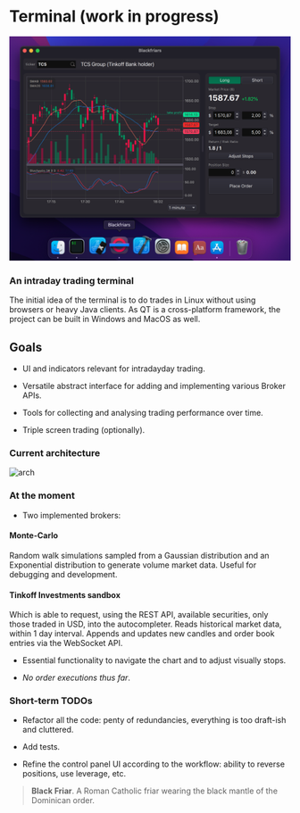 # Terminal (work in progress)

![screenshot](./screenshot.png "screenshot")

### An intraday trading terminal

The initial idea of the terminal is to do trades in Linux without using browsers or heavy Java clients. As QT is a cross-platform framework, the project can be built in Windows and MacOS as well.

## Goals

- UI and indicators relevant for intradayday trading.

- Versatile abstract interface for adding and implementing various Broker APIs.

- Tools for collecting and analysing trading performance over time.

- Triple screen trading (optionally).

### Current architecture

![arch](./arch.svg "arch")

### At the moment

- Two implemented brokers:

#### Monte-Carlo
Random walk simulations sampled from a Gaussian distribution and an Exponential distribution to generate volume market data. Useful for debugging and development.

#### Tinkoff Investments sandbox
Which is able to request, using the REST API, available securities, only those traded in USD, into the autocompleter. Reads historical market data, within 1 day interval. Appends and updates new candles and order book entries via the WebSocket API.

- Essential functionality to navigate the chart and to adjust visually stops.

- *No order executions thus far*.


### Short-term TODOs

- Refactor all the code: penty of redundancies, everything is too draft-ish and cluttered.

- Add tests.

- Refine the control panel UI according to the workflow: ability to reverse positions, use leverage, etc.


> **Black Friar**.
> A Roman Catholic friar wearing the black mantle of the Dominican order.
